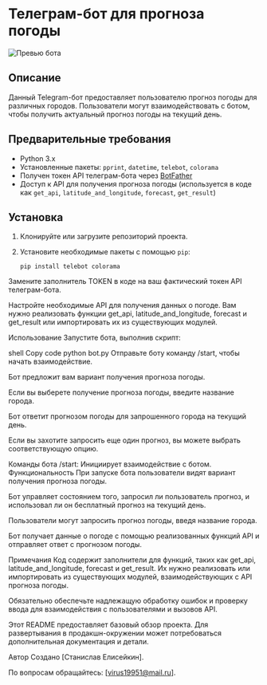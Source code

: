 # Телеграм-бот для прогноза погоды

![Превью бота](weather_bot.png)

## Описание

Данный Telegram-бот предоставляет пользователю прогноз погоды для различных городов. Пользователи могут взаимодействовать с ботом, чтобы получить актуальный прогноз погоды на текущий день.

## Предварительные требования

- Python 3.x
- Установленные пакеты: `pprint`, `datetime`, `telebot`, `colorama`
- Получен токен API телеграм-бота через [BotFather](https://core.telegram.org/bots#botfather)
- Доступ к API для получения прогноза погоды (используется в коде как `get_api`, `latitude_and_longitude`, `forecast`, `get_result`)

## Установка

1. Клонируйте или загрузите репозиторий проекта.

2. Установите необходимые пакеты с помощью `pip`:

   ```shell
   pip install telebot colorama
Замените заполнитель TOKEN в коде на ваш фактический токен API телеграм-бота.

Настройте необходимые API для получения данных о погоде. Вам нужно реализовать функции get_api, latitude_and_longitude, forecast и get_result или импортировать их из существующих модулей.

Использование
Запустите бота, выполнив скрипт:

shell
Copy code
python bot.py
Отправьте боту команду /start, чтобы начать взаимодействие.

Бот предложит вам вариант получения прогноза погоды.

Если вы выберете получение прогноза погоды, введите название города.

Бот ответит прогнозом погоды для запрошенного города на текущий день.

Если вы захотите запросить еще один прогноз, вы можете выбрать соответствующую опцию.

Команды бота
/start: Инициирует взаимодействие с ботом.
Функциональность
При запуске бота пользователи видят вариант получения прогноза погоды.

Бот управляет состоянием того, запросил ли пользователь прогноз, и использовал ли он бесплатный прогноз на текущий день.

Пользователи могут запросить прогноз погоды, введя название города.

Бот получает данные о погоде с помощью реализованных функций API и отправляет ответ с прогнозом погоды.

Примечания
Код содержит заполнители для функций, таких как get_api, latitude_and_longitude, forecast и get_result. Их нужно реализовать или импортировать из существующих модулей, взаимодействующих с API прогноза погоды.

Обязательно обеспечьте надлежащую обработку ошибок и проверку ввода для взаимодействия с пользователями и вызовов API.

Этот README предоставляет базовый обзор проекта. Для развертывания в продакшн-окружении может потребоваться дополнительная документация и детали.

Автор
Создано [Станислав Елисейкин].

По вопросам обращайтесь: [virus19951@mail.ru].